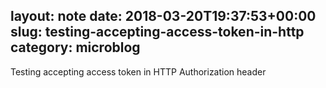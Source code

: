layout: note
date: 2018-03-20T19:37:53+00:00
slug: testing-accepting-access-token-in-http
category: microblog
---
Testing accepting access token in HTTP Authorization header
